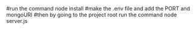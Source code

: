 #run the command node install
#make the .env file and add the PORT and mongoURI
#then by going to the project root run the command node server.js
